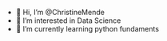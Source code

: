- 👋 Hi, I’m @ChristineMende
- 👀 I’m interested in Data Science 
- 🌱 I’m currently learning python fundaments

<!---
ChristineMende/ChristineMende is a ✨ special ✨ repository because its `README.md` (this file) appears on your GitHub profile.
You can click the Preview link to take a look at your changes.
--->
